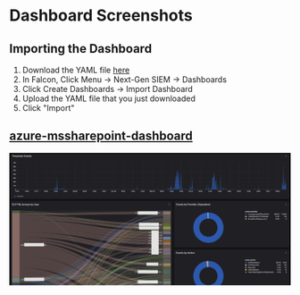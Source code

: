 # Dashboard Screenshots

## Importing the Dashboard

1. Download the YAML file [here](next-gen-siem-reference-dashboard.yaml)
2. In Falcon, Click Menu -> Next-Gen SIEM -> Dashboards
3. Click Create Dashboards -> Import Dashboard
4. Upload the YAML file that you just downloaded
5. Click "Import"

## [azure-mssharepoint-dashboard](azure-mssharepoint-dashboard.yaml)
![Screenshot 1](screenshots/azure-mssharepoint-dashboard.jpg)